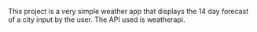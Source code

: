 This project is a very simple weather app that displays the 14 day forecast of a city input by the user. The API used is weatherapi.
